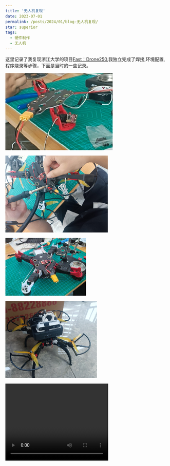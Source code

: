 ```yaml
---
title: '无人机复现'
date: 2023-07-01
permalink: /posts/2024/01/blog-无人机复现/
star: superior
tags:
  - 硬件制作
  - 无人机
---
```


这里记录了我复现浙江大学的项目[Fast：Drone250](ttps://www.bilibili.com/video/BV1WZ4y167me/?spm_id_from=333.337.search-card.all.click&vd_source=32f9de072b771f1cd307ca15ecf84087),我独立完成了焊接,环境配置,程序烧录等步骤，下面是当时的一些记录。

![图片1](/images/hardware/uav/图片1.png#pic_center)

![图片2](/images/hardware/uav/图片2.png#pic_center)

![图片3](/images/hardware/uav/图片3.png#pic_center)

![图片4](/images/hardware/uav/图片4.png#pic_center)



<video width="320" height="240" controls>
    <source src="/images/hardware/uav/视频.mp4" type="video/mp4">
</video>